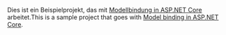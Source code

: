 <span data-ttu-id="1c9a2-101">Dies ist ein Beispielprojekt, das mit [Modellbindung in ASP.NET Core](https://docs.microsoft.com/aspnet/core/mvc/models/model-binding) arbeitet.</span><span class="sxs-lookup"><span data-stu-id="1c9a2-101">This is a sample project that goes with [Model binding in ASP.NET Core](https://docs.microsoft.com/aspnet/core/mvc/models/model-binding).</span></span>
